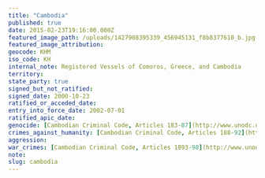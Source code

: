 ```yaml
---
title: "Cambodia"
published: true
date: 2015-02-23T19:16:00.000Z
featured_image_path: /uploads/1427908395339_456945131_f8b8377610_b.jpg
featured_image_attribution:
geocode: KHM
iso_code: KH
internal_note: Registered Vessels of Comoros, Greece, and Cambodia
territory:
state_party: true
signed_but_not_ratified:
signed_date: 2000-10-23
ratified_or_acceded_date:
entry_into_force_date: 2002-07-01
ratified_apic_date:
genocide: [Cambodian Criminal Code, Articles 183-87](http://www.unodc.org/res/cld/document/khm/criminal_code_of_the_kingdom_of_cambodia_html/Cambodia_Criminal-Code-of-the-Kingdom-of-Cambodia-30-Nov-2009-Eng.pdf)
crimes_against_humanity: [Cambodian Criminal Code, Articles 188-92](http://www.unodc.org/res/cld/document/khm/criminal_code_of_the_kingdom_of_cambodia_html/Cambodia_Criminal-Code-of-the-Kingdom-of-Cambodia-30-Nov-2009-Eng.pdf)
aggression:
war_crimes: [Cambodian Criminal Code, Articles 1893-98](http://www.unodc.org/res/cld/document/khm/criminal_code_of_the_kingdom_of_cambodia_html/Cambodia_Criminal-Code-of-the-Kingdom-of-Cambodia-30-Nov-2009-Eng.pdf)
note:
slug: cambodia
---
```

